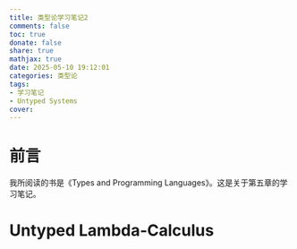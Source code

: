 ```yaml
---
title: 类型论学习笔记2
comments: false
toc: true
donate: false
share: true
mathjax: true
date: 2025-05-10 19:12:01
categories: 类型论
tags: 
- 学习笔记
- Untyped Systems
cover:
---
```


# 前言

我所阅读的书是《Types and Programming Languages》。这是关于第五章的学习笔记。

# Untyped Lambda-Calculus